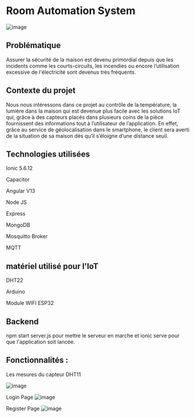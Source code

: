 # Room Automation System 


![image](https://user-images.githubusercontent.com/69841466/148639896-c87b7897-b783-4e1c-8f1c-26a7e41a8129.png)

## Problématique
Assurer la sécurité de la maison est devenu primordial depuis que les incidents comme les
courts-circuits, les incendies ou encore l’utilisation excessive de l'électricité sont devenus très
fréquents.
## Contexte du projet 
Nous nous intéressons dans ce projet au contrôle de la température, la lumière dans la maison
qui est devenue plus facile avec les solutions IoT qui, grâce à des capteurs placés dans
plusieurs coins de la pièce fournissent des informations tout à l’utilisateur de l’application.
En effet, grâce au service de géolocalisation dans le smartphone, le client sera averti de la
situation de sa maison dès qu’il s’éloigne d’une distance seuil.
## Technologies utilisées
Ionic 5.6.12

Capacitor

Angular V13

Node JS 

Express

MongoDB

Mosquitto Broker

MQTT
## matériel utilisé pour l'IoT
DHT22

Arduino

Module WIFI ESP32

## Backend
npm start server.js pour mettre le serveur en marche et ionic serve pour que l'application soit lancée.



## Fonctionnalités :

Les mesures du capteur DHT11

![image](https://user-images.githubusercontent.com/69841466/148639846-d106c8b0-1612-40c5-9388-f21a8f6939bb.png)

Login Page
![image](https://user-images.githubusercontent.com/57712621/148639987-cce8a59e-4067-42f3-9882-f7f219835cbf.png)

Register Page
![image](https://user-images.githubusercontent.com/57712621/148640041-4406eb4d-9c1f-4eb7-a93e-040973951e8c.png)




